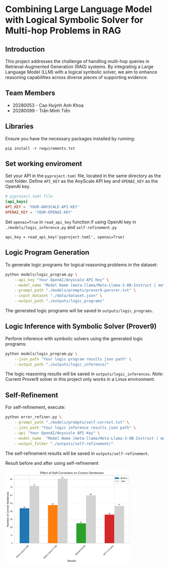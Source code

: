 # Combining Large Language Model with Logical Symbolic Solver for Multi-hop Problems in RAG

## Introduction
This project addresses the challenge of handling multi-hop queries in Retrieval-Augmented Generation (RAG) systems. By integrating a Large Language Model (LLM) with a logical symbolic solver, we aim to enhance reasoning capabilities across diverse pieces of supporting evidence.

## Team Members
- 20280053 - Cao Huỳnh Anh Khoa
- 20280099 - Trần Minh Tiến

## Libraries
Ensure you have the necessary packages installed by running:
```
pip install -r requirements.txt
```

## Set working enviroment

Set your API in the `pyproject.toml` file, located in the same directory as the root folder. Define `API_KEY` as the AnyScale API key and `OPENAI_KEY` as the OpenAI key.

```toml
# pyproject.toml file
[api_keys]
API_KEY = 'YOUR-ANYSCALE-API-KEY'
OPENAI_KEY = 'YOUR-OPENAI-KEY'

```

Set `openai=True` in `read_api_key` function if using OpenAI key in `./models/logic_inference.py` and `self-refinement.py`

```
api_key = read_api_key('pyproject.toml', openai=True)
```

## Logic Program Generation
To generate logic programs for logical reasoning problems in the dataset:
```bash
python models/logic_program.py \
    --api_key "Your OpenAI/Anyscale API Key" \
    --model_name "Model Name [meta-llama/Meta-Llama-3-8B-Instruct | meta-llama/Meta-Llama-3-70B-Instruct | mistralai/Mixtral-8x22B-Instruct-v0.1 | GPT-3.5-turbo]" \
    --prompt_path "./models/prompts/prover9-parsrer.txt" \
    --input_dataset "./data/dataset.json" \
    --output_path "./outputs/logic_programs"
```
The generated logic programs will be saved in `outputs/logic_programs`.

## Logic Inference with Symbolic Solver (Prover9)
Perform inference with symbolic solvers using the generated logic programs:
```bash
python models/logic_program.py \
    --json_path "Your logic program results json path" \
    --output_path "./outputs/logic_inference/"
```
The logic reasoning results will be saved in `outputs/logic_inferences`.
*Note*: Current Prover9 solver in this project only works in a Linux environment.
## Self-Refinement
For self-refinement, execute:
```bash
python error_refiner.py \
    --prompt_path "./models/prompts/self-correct.txt" \
    --json_path "Your logic inference results json path" \
    --api "Your OpenAI/Anyscale API Key" \
    --model_name  "Model Name [meta-llama/Meta-Llama-3-8B-Instruct | meta-llama/Meta-Llama-3-70B-Instruct | mistralai/Mixtral-8x22B-Instruct-v0.1 | GPT-3.5-turbo]" \
    --output_folder "./outputs/self-refinement/"
```
The self-refinement results will be saved in `outputs/self-refinement`.

Result before and after using self-refinement

<img src="./outputs/imgs/self-refinement.png" alt="Selfrefiners" width="400">

